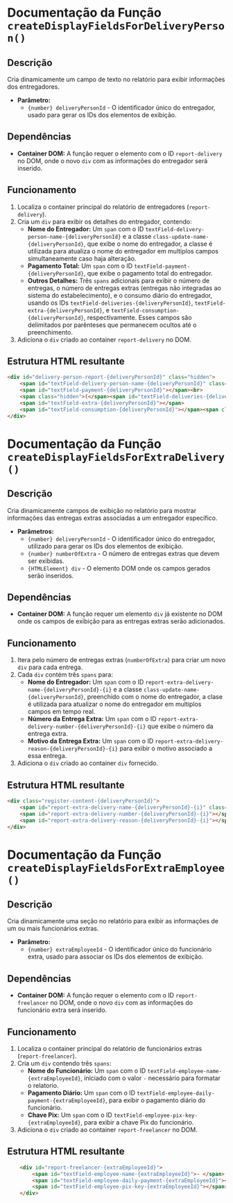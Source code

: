 # Documentação da Função `createDisplayFieldsForDeliveryPerson()`

## Descrição
Cria dinamicamente um campo de texto no relatório para exibir informações dos entregadores.

- **Parâmetro:**
  - `{number} deliveryPersonId` - O identificador único do entregador, usado para gerar os IDs dos elementos de exibição.

## Dependências
- **Container DOM:** A função requer o elemento com o ID `report-delivery` no DOM, onde o novo `div` com as informações do entregador será inserido.

## Funcionamento
1. Localiza o container principal do relatório de entregadores (`report-delivery`).
2. Cria um `div` para exibir os detalhes do entregador, contendo:
   - **Nome do Entregador:** Um `span` com o ID `textField-delivery-person-name-{deliveryPersonId}` e a classe `class-update-name-{deliveryPersonId}`, que exibe o nome do entregador, a classe é utilizada para atualiza o nome do entregador em multiplos campos simultaneamente caso haja alteração.
   - **Pagamento Total:** Um `span` com o ID `textField-payment-{deliveryPersonId}`, que exibe o pagamento total do entregador.
   - **Outros Detalhes:** Três `spans` adicionais para exibir o número de entregas, o número de entregas extras (entregas não integradas ao sistema do estabelecimento), e o consumo diário do entregador, usando os IDs `textField-deliveries-{deliveryPersonId}`, `textField-extra-{deliveryPersonId}`, e `textField-consumption-{deliveryPersonId}`, respectivamente. Esses campos são delimitados por parênteses que permanecem ocultos até o preenchimento.
3. Adiciona o `div` criado ao container `report-delivery` no DOM.

## Estrutura HTML resultante
```html
<div id="delivery-person-report-{deliveryPersonId}" class="hidden">
    <span id="textField-delivery-person-name-{deliveryPersonId}" class="class-update-name-{deliveryPersonId}"></span>:
    <span id="textField-payment-{deliveryPersonId}"></span><br>
    <span class="hidden">(</span><span id="textField-deliveries-{deliveryPersonId}"></span>
    <span id="textField-extra-{deliveryPersonId}"></span>
    <span id="textField-consumption-{deliveryPersonId}"></span><span class="hidden">)</span>
</div>
```

# Documentação da Função `createDisplayFieldsForExtraDelivery()`

## Descrição
Cria dinamicamente campos de exibição no relatório para mostrar informações das entregas extras associadas a um entregador específico.

- **Parâmetros:**
  - `{number} deliveryPersonId` - O identificador único do entregador, utilizado para gerar os IDs dos elementos de exibição.
  - `{number} numberOfExtra` - O número de entregas extras que devem ser exibidas.
  - `{HTMLElement} div` - O elemento DOM onde os campos gerados serão inseridos.

## Dependências
- **Container DOM:** A função requer um elemento `div` já existente no DOM onde os campos de exibição para as entregas extras serão adicionados.

## Funcionamento
1. Itera pelo número de entregas extras (`numberOfExtra`) para criar um novo `div` para cada entrega.
2. Cada `div` contém três `spans` para:
   - **Nome do Entregador:** Um `span` com o ID `report-extra-delivery-name-{deliveryPersonId}-{i}` e a classe `class-update-name-{deliveryPersonId}`, preenchido com o nome do entregador, a clase é utilizada para atualizar o nome do entregador em multiplos campos em tempo real.
   - **Número da Entrega Extra:** Um `span` com o ID `report-extra-delivery-number-{deliveryPersonId}-{i}` que exibe o número da entrega extra.
   - **Motivo da Entrega Extra:** Um `span` com o ID `report-extra-delivery-reason-{deliveryPersonId}-{i}` para exibir o motivo associado a essa entrega.
3. Adiciona o `div` criado ao container `div` fornecido.

## Estrutura HTML resultante
```html
<div class="register-content-{deliveryPersonId}">
    <span id="report-extra-delivery-name-{deliveryPersonId}-{i}" class="class-update-name-{deliveryPersonId}"></span>
    <span id="report-extra-delivery-number-{deliveryPersonId}-{i}"></span>
    <span id="report-extra-delivery-reason-{deliveryPersonId}-{i}"></span>
</div>
```

# Documentação da Função `createDisplayFieldsForExtraEmployee()`

## Descrição
Cria dinamicamente uma seção no relatório para exibir as informações de um ou mais funcionários extras.

- **Parâmetro:**
  - `{number} extraEmployeeId` - O identificador único do funcionário extra, usado para associar os IDs dos elementos de exibição.

## Dependências
- **Container DOM:** A função requer o elemento com o ID `report-freelancer` no DOM, onde o novo `div` com as informações do funcionário extra será inserido.

## Funcionamento
1. Localiza o container principal do relatório de funcionários extras (`report-freelancer`).
2. Cria um `div` contendo três `spans`:
   - **Nome do Funcionário:** Um `span` com o ID `textField-employee-name-{extraEmployeeId}`, iniciado com o valor `-` necessário para formatar o relatorio.
   - **Pagamento Diário:** Um `span` com o ID `textField-employee-daily-payment-{extraEmployeeId}`, para exibir o pagamento diário do funcionário.
   - **Chave Pix:** Um `span` com o ID `textField-employee-pix-key-{extraEmployeeId}`, para exibir a chave Pix do funcionário.
3. Adiciona o `div` criado ao container `report-freelancer` no DOM.

## Estrutura HTML resultante
```html
    <div id="report-freelancer-{extraEmployeeId}">
        <span id="textField-employee-name-{extraEmployeeId}">- </span>
        <span id="textField-employee-daily-payment-{extraEmployeeId}"></span>
        <span id="textField-employee-pix-key-{extraEmployeeId}"></span>
    </div>
```
